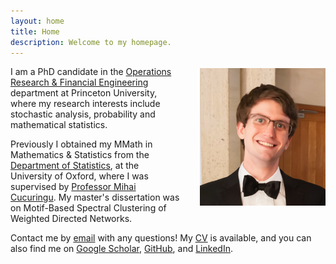 ```yaml
---
layout: home
title: Home
description: Welcome to my homepage.
---
```


<img style="float: right; padding-left: 30px; padding-top: 3px;"
src="/assets/graphics/images_home/profile_small.png">

I am a PhD candidate in the
[Operations Research & Financial Engineering](https://orfe.princeton.edu/)
department at Princeton University, where
my research interests include stochastic analysis, probability and mathematical statistics.

Previously I obtained my MMath in Mathematics & Statistics from the
[Department of Statistics](https://www.stats.ox.ac.uk/),
at the University of Oxford, where I was supervised by
[Professor Mihai Cucuringu](https://scholar.google.com/citations?user=GFvVRzwAAAAJ&hl=en).
My master's dissertation was on Motif-Based Spectral Clustering of
Weighted Directed Networks.

Contact me by
[email](mailto:wgu2@princeton.edu)
with any questions!
My
[CV](/assets/files/WGUnderwood.pdf)
is available, and you can also find me on
[Google Scholar](https://scholar.google.co.uk/citations?user=4rtNN4wAAAAJ&hl=en),
[GitHub](https://github.com/WGUNDERWOOD), and
[LinkedIn](https://www.linkedin.com/in/will--underwood/).
